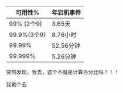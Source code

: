 | 可用性%| 年宕机事件 |
| ------------- |-----|
| 99% (2个9) |3.65天|
| 99.9%(3个9)| 8.76小时 |
| 99.99% |52.56分钟|
|99.999%|5.26分钟|

突然发现，我去，这个不就是计算百分比吗！！！

我勒个去
